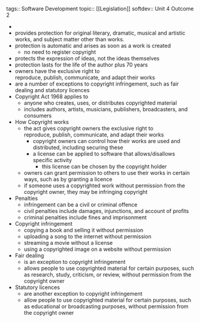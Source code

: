 tags:: Software Development
topic:: [[Legislation]]
softdev:: Unit 4 Outcome 2

-
- provides protection for original literary, dramatic, musical and artistic works, and subject matter other than works.
- protection is automatic and arises as soon as a work is created
	- no need to register copyright
- protects the expression of ideas, not the ideas themselves
- protection lasts for the life of the author plus 70 years
- owners have the exclusive right to reproduce, publish, communicate, and adapt their works
- are a number of exceptions to copyright infringement, such as fair dealing and statutory licences
- Copyright Act 1968 applies to
	- anyone who creates, uses, or distributes copyrighted material
	- includes authors, artists, musicians, publishers, broadcasters, and consumers
- How Copyright works
	- the act gives copyright owners the exclusive right to reproduce, publish, communicate, and adapt their works
		- copyright owners can control how their works are used and distributed, including securing these
		- a license can be applied to software that allows/disallows specific activity
			- this license can be chosen by the copyright holder
	- owners can grant permission to others to use their works in certain ways, such as by granting a licence
	- if someone uses a copyrighted work without permission from the copyright owner, they may be infringing copyright
- Penalties
	- infringement can be a civil or criminal offence
	- civil penalties include damages, injunctions, and account of profits
	- criminal penalties include fines and imprisonment
- Copyright infringement
	- copying a book and selling it without permission
	- uploading a song to the internet without permission
	- streaming a movie without a license
	- using a copyrighted image on a website without permission
- Fair dealing
	- is an exception to copyright infringement
	- allows people to use copyrighted material for certain purposes, such as research, study, criticism, or review, without permission from the copyright owner
- Statutory licences
	- are another exception to copyright infringement
	- allow people to use copyrighted material for certain purposes, such as educational or broadcasting purposes, without permission from the copyright owner